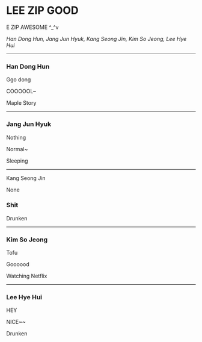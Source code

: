 # LEE ZIP GOOD

E ZIP AWESOME ^_^v

*Han Dong Hun, Jang Jun Hyuk, Kang Seong Jin, Kim So Jeong, Lee Hye Hui*

------

### Han Dong Hun

Ggo dong

COOOOOL~

Maple Story

------

### Jang Jun Hyuk

Nothing

Normal~

Sleeping

------

Kang Seong Jin

None

### Shit

Drunken

------

### Kim So Jeong

Tofu

Goooood

Watching Netflix

------

### Lee Hye Hui

HEY

NICE~~

Drunken
